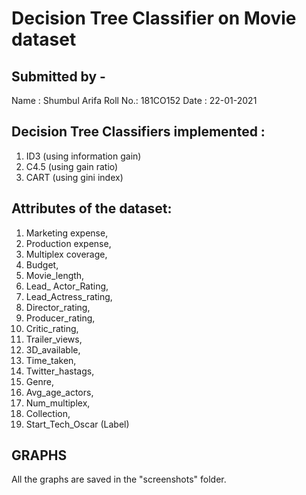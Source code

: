 # Decision Tree Classifier on Movie dataset

## Submitted by - 
Name : Shumbul Arifa
Roll No.: 181CO152
Date : 22-01-2021

## Decision Tree Classifiers implemented : 
1. ID3  (using information gain) 
2. C4.5 (using gain ratio) 
3. CART (using gini index) 

## Attributes of the dataset:
1. Marketing expense,  
2. Production expense,  
3. Multiplex coverage,  
4. Budget,  
5. Movie_length,  
6. Lead_ Actor_Rating,  
7. Lead_Actress_rating,  
8. Director_rating,  
9. Producer_rating,  
10. Critic_rating,  
11. Trailer_views,  
12. 3D_available,  
13. Time_taken,  
14. Twitter_hastags,  
15. Genre,  
16. Avg_age_actors,  
17. Num_multiplex,  
18. Collection,  
19. Start_Tech_Oscar (Label)

## GRAPHS
All the graphs are saved in the "screenshots" folder.

